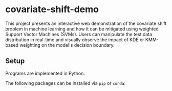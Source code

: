 # covariate-shift-demo
This project presents an interactive web demonstration of the covariate shift problem in machine learning and how it can be mitigated using weighted Support Vector Machines (SVMs). Users can manipulate the test data distribution in real-time and visually observe the impact of KDE or KMM-based weighting on the model's decision boundary.


## Setup
Programs are implemented in Python.

The following packages can be installed via `pip` or `conda`:
